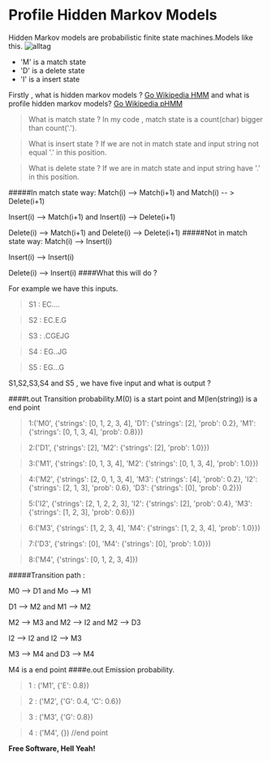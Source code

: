 # Profile Hidden Markov Models

Hidden Markov models are probabilistic finite state machines.Models like this.
![alltag](http://cse-wiki.unl.edu/wiki/images/e/ef/ProfileHMM.gif)
  - 'M' is a match state
  - 'D' is a delete state
  - 'I' is a insert state

Firstly , what is hidden markov models ? [Go Wikipedia HMM]  and what is profile hidden markov models? [Go Wikipedia pHMM] 

>What is match state ? In my code , match state is a count(char) bigger than count('.').

>What is insert state ? If we are not in match state and input string not equal '.' in this position.

>What is delete state ? If we are in match state and input string have '.' in this position.

#####In match state way:
Match(i) --> Match(i+1) and Match(i) -- > Delete(i+1) 

Insert(i) --> Match(i+1) and Insert(i) --> Delete(i+1)

Delete(i) --> Match(i+1) and Delete(i) --> Delete(i+1)
#####Not in match state way:
Match(i) --> Insert(i)

Insert(i) --> Insert(i)

Delete(i) --> Insert(i)
####What this will do ?

For example we have this inputs.
>S1 : EC....

>S2 : EC.E.G

>S3 : .CGEJG

>S4 : EG..JG

>S5 : EG...G

S1,S2,S3,S4 and S5 , we have five input and what is output ?

####t.out
Transition probability.M(0) is a start point and M(len(string)) is a end point

>1:('M0', {'strings': [0, 1, 2, 3, 4], 'D1': {'strings': [2], 'prob': 0.2}, 'M1': {'strings': [0, 1, 3, 4], 'prob': 0.8}}) 

>2:('D1', {'strings': [2], 'M2': {'strings': [2], 'prob': 1.0}})

>3:('M1', {'strings': [0, 1, 3, 4], 'M2': {'strings': [0, 1, 3, 4], 'prob': 1.0}})

>4:('M2', {'strings': [2, 0, 1, 3, 4], 'M3': {'strings': [4], 'prob': 0.2}, 'I2': {'strings': [2, 1, 3], 'prob': 0.6}, 'D3': {'strings': [0], 'prob': 0.2}})

>5:('I2', {'strings': [2, 1, 2, 2, 3], 'I2': {'strings': [2], 'prob': 0.4}, 'M3': {'strings': [1, 2, 3], 'prob': 0.6}})

>6:('M3', {'strings': [1, 2, 3, 4], 'M4': {'strings': [1, 2, 3, 4], 'prob': 1.0}})

>7:('D3', {'strings': [0], 'M4': {'strings': [0], 'prob': 1.0}})

>8:('M4', {'strings': [0, 1, 2, 3, 4]})

#####Transition path :

M0 --> D1 and Mo --> M1 

D1 --> M2 and M1 --> M2

M2 --> M3 and M2 --> I2 and M2 --> D3

I2 --> I2 and I2 --> M3 

M3 --> M4 and D3 --> M4 

M4 is a end point
####e.out
Emission probability.
>1 : ('M1', {'E': 0.8})

>2 : ('M2', {'G': 0.4, 'C': 0.6})

>3 : ('M3', {'G': 0.8})

>4 : ('M4', {}) //end point

**Free Software, Hell Yeah!**

[Go Wikipedia HMM]:https://en.wikipedia.org/wiki/Hidden_Markov_model
[Go Wikipedia pHMM]:https://en.wikipedia.org/wiki/Hidden_Markov_model
